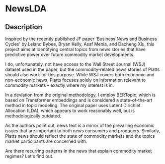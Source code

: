 # NewsLDA

## Description

Inspired by the recently published JF paper 'Business News and Business Cycles' by Leland Bybee, Bryan Kelly, Asaf Menla, and Dacheng Xiu, this project aims at identifying central topics from news stories that have predictive power over future commodity market developments. 

I do, unfortunately, not have access to the Wall Street Journal (WSJ) dataset used in the paper, but the commodity-related news stories of Platts should also work for this purpose. While WSJ covers both economic and non-economic news, Platts focuses solely on information relevant to commodity markets – exactly where my interest is in.

In a deviation from the original methodology, I employ BERTopic, which is based on Transformer embeddings and is considered a state-of-the-art method in topic modeling. The original paper uses Latent Dirichlet Allocation (LDA), which appears to work reasonably well, but is methodologically outdated.

As the authors point out, news text is a mirror of the prevailing economic issues that are important to both news consumers and producers. Similarly, Platts news should reflect the state of commodity markets and the topics market participants are concerned with. 

Are there recurring patterns in the news that explain commodity market regimes? Let's find out.


